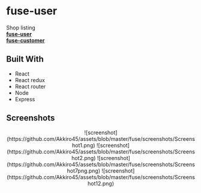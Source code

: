 # fuse-user
Shop listing
</br>
[**fuse-user**](fuse-user.web.app)
</br>
[**fuse-customer**](fuse-customer.web.app)

## Built With
  * React
  * React redux
  * React router
  * Node
  * Express

## Screenshots
<p align='center' >
  ![screenshot](https://github.com/Akkiro45/assets/blob/master/fuse/screenshots/Screenshot1.png)
  ![screenshot](https://github.com/Akkiro45/assets/blob/master/fuse/screenshots/Screenshot2.png)
  ![screenshot](https://github.com/Akkiro45/assets/blob/master/fuse/screenshots/Screenshot7png.png)
  ![screenshot](https://github.com/Akkiro45/assets/blob/master/fuse/screenshots/Screenshot12.png)
</p>
